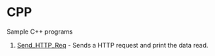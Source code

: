 # CPP
Sample C++ programs
1. [Send_HTTP_Req](https://github.com/0x218/CPP/tree/master/Send_HTTP_Req) - Sends a HTTP request and print the data read.
